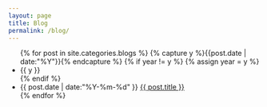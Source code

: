 ```yaml
---
layout: page
title: Blog
permalink: /blog/
---
```


<ul class="listing">
{% for post in site.categories.blogs %}
  {% capture y %}{{post.date | date:"%Y"}}{% endcapture %}
  {% if year != y %}
    {% assign year = y %}
    <li class="listing-seperator">{{ y }}</li>
  {% endif %}
  <li class="listing-item">
    <time datetime="{{ post.date | date:"%Y-%m-%d" }}">{{ post.date | date:"%Y-%m-%d" }}</time>
<a href="{{ site.baseurl }}{{ post.url }}.html" title="{{ post.title }}">{{ post.title }}</a>
  </li>
{% endfor %}
</ul>
